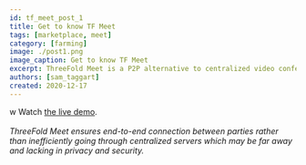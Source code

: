 ```yaml
---
id: tf_meet_post_1
title: Get to know TF Meet
tags: [marketplace, meet]
category: [farming]
image: ./post1.png
image_caption: Get to know TF Meet
excerpt: ThreeFold Meet is a P2P alternative to centralized video conferencing solutions.
authors: [sam_taggart]
created: 2020-12-17
---
```

w
Watch [the live demo](https://www.youtube.com/watch?v=C7BH_o9JbW0&t=815s).
<br/>
<br/>
*ThreeFold Meet ensures end-to-end connection between parties rather than inefficiently going through centralized servers which may be far away and lacking in privacy and security.*
